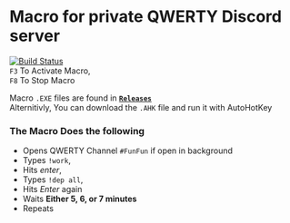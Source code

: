 # Macro for private QWERTY Discord server 
[![Build Status](https://travis-ci.org/dwyl/esta.svg?branch=master)](https://travis-ci.org/Kabirkwatra/QWERTY_MACRO_UnbelievaBoat) <br />
`F3` To Activate Macro, <br />
`F8` To Stop Macro <br />

Macro `.EXE` files are found in **[`Releases`](https://github.com/Kabirkwatra/QWERTY_MACRO_UnbelievaBoat/releases)** <br />
Alternitivly, You can download the `.AHK` file and run it with AutoHotKey

### The Macro Does the following <br />
- Opens QWERTY Channel `#FunFun` if open in background
- Types `!work`, <br />
- Hits *enter*, <br />
- Types `!dep all`, <br />
- Hits *Enter* again <br />
- Waits **Either 5, 6, or 7 minutes** <br />
- Repeats <br />
